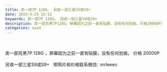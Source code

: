 ```yaml
---
title: 卖一部7P 128G， 另收一部三星S9或S9+
date: 2019-3-29 15:12
keywords: 卖一部7P 128G， 另收一部三星S9或S9+
description: 卖一部亮黑7P128G，屏幕因为之前一直有贴膜，没有任何划痕。价格20000P另收一部三星S9或S9+  带照片和价格联系微信:  mrleeeo
categories: used
---
```

<td class="t_f" id="postmessage_3338747">

<br/>
<br/>
卖一部亮黑7P 128G ，屏幕因为之前一直有贴膜，没有任何划痕。 价格 20000P<br/>
<br/>
另收一部三星S9或S9+   带照片和价格联系微信:  mrleeeo</td>
